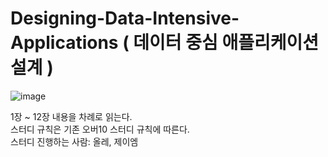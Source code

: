 # Designing-Data-Intensive-Applications ( 데이터 중심 애플리케이션 설계 )

![image](https://user-images.githubusercontent.com/31182783/113473231-35e96380-94a3-11eb-8204-eb745d3e5213.png)

1장 ~ 12장 내용을 차례로 읽는다.  
스터디 규칙은 기존 오버10 스터디 규칙에 따른다.  
스터디 진행하는 사람: 올레, 제이엠
